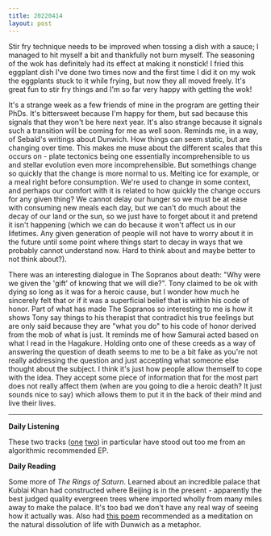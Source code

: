 ```yaml
---
title: 20220414
layout: post
---
```


Stir fry technique needs to be improved when tossing a dish with a sauce; I managed to hit myself a bit and thankfully not burn myself. The seasoning of the wok has definitely had its effect at making it nonstick! I fried this eggplant dish I've done two times now and the first time I did it on my wok the eggplants stuck to it while frying, but now they all moved freely. It's great fun to stir fry things and I'm so far very happy with getting the wok! 

It's a strange week as a few friends of mine in the program are getting their PhDs. It's bittersweet because I'm happy for them, but sad because this signals that they won't be here next year. It's also strange because it signals such a transition will be coming for me as well soon. Reminds me, in a way, of Sebald's writings about Dunwich. How things can seem static, but are changing over time. This makes me muse about the different scales that this occurs on - plate tectonics being one essentially incomprehensible to us and stellar evolution even more incomprehensible. But somethings change so quickly that the change is more normal to us. Melting ice for example, or a meal right before consumption. We're used to change in some context, and perhaps our comfort with it is related to how quickly the change occurs for any given thing? We cannot delay our hunger so we must be at ease with consuming new meals each day, but we can't do much about the decay of our land or the sun, so we just have to forget about it and pretend it isn't happening (which we can do because it won't affect us in our lifetimes. Any given generation of people will not have to worry about it in the future until some point where things start to decay in ways that we probably cannot understand now. Hard to think about and maybe better to not think about?). 

There was an interesting dialogue in The Sopranos about death: "Why were we given the 'gift' of knowing that we will die?". Tony claimed to be ok with dying so long as it was for a heroic cause, but I wonder how much he sincerely felt that or if it was a superficial belief that is within his code of honor. Part of what has made The Sopranos so interesting to me is how it shows Tony say things to his therapist that contradict his true feelings but are only said because they are "what you do" to his code of honor derived from the mob of what is just. It reminds me of how Samurai acted based on what I read in the Hagakure. Holding onto one of these creeds as a way of answering the question of death seems to me to be a bit fake as you're not really addressing the question and just accepting what someone else thought about the subject. I think it's just how people allow themself to cope with the idea. They accept some piece of information that for the most part does not really affect them (when are you going to die a heroic death? It just sounds nice to say) which allows them to put it in the back of their mind and live their lives.

---

**Daily Listening**

These two tracks ([one](https://open.spotify.com/track/4DDeOfgeO86ntXLV9MXRTG?si=bc0fa5fbe8584244) [two](https://open.spotify.com/track/1jevyUVT06z5xi8MjFmO64?si=e8e1d2ea15a04c20)) in particular have stood out too me from an algorithmic recommended EP. 

**Daily Reading**

Some more of *The Rings of Saturn*. Learned about an incredible palace that Kublai Khan had constructed where Beijing is in the present - apparently the best judged quality evergreen trees where imported wholly from many miles away to make the palace. It's too bad we don't have any real way of seeing how it actually was. Also had [this poem](https://victorianweb.org/authors/swinburne/northsea.html) recommended as a meditation on the natural dissolution of life with Dunwich as a metaphor.